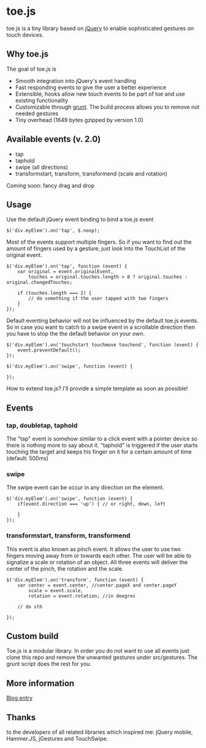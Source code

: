 # toe.js

toe.js is a tiny library based on [jQuery](http://jquery.com) to enable sophisticated gestures on touch devices.

## Why toe.js

The goal of toe.js is
* Smooth integration into jQuery's event handling
* Fast responding events to give the user a better experience
* Extensible, hooks allow new touch events to be part of toe and use existing functionality
* Customizable through [grunt](https://github.com/cowboy/grunt). The build process allows you to remove not needed gestures
* Tiny overhead (1649 bytes gzipped by version 1.0)

## Available events (v. 2.0)

* tap
* taphold
* swipe (all directions)
* transformstart, transform, transformend (scale and rotation)

Coming soon: fancy drag and drop

## Usage

Use the default jQuery event binding to bind a toe.js event
	
	$('div.myElem').on('tap', $.noop);
	
Most of the events support multiple fingers. So if you want to find out the amount of fingers used by a gesture, just look into the TouchList of the original event.

	$('div.myElem').on('tap', function (event) {
		var original = event.originalEvent,
			touches = original.touches.length > 0 ? original.touches : original.changedTouches;
		
		if (touches.length === 2) {
			// do something if the user tapped with two fingers
		}
	});
	
Default eventing behavior will not be influenced by the default toe.js events. So in case you want to catch to a swipe event in a scrollable direction then you have to stop the the default behavior on your own.

	$('div.myElem').on('touchstart touchmove touchend', function (event) {
		event.preventDefault();
	});

	$('div.myElem').on('swipe', function (event) {
		
	});
	
How to extend toe.js? I'll provide a simple template as soon as possible!

## Events

### tap, doubletap, taphold

The "tap" event is somehow similar to a click event with a pointer device so there is nothing more to say about it. 
"taphold" is triggered if the user starts touching the target and keeps his finger on it for a certain amount of time (default: 500ms)

### swipe

The swipe event can be occur in any direction on the element. 

	$('div.myElem').on('swipe', function (event) {
		if(event.direction === 'up') { // or right, down, left
		
		}
	});
	
	
### transformstart, transform, transformend

This event is also known as pinch event. It allows the user to use two fingers moving away from or towards each other. The user will be able to signalize a scale or rotation of an object. All three events will deliver the center of the pinch, the rotation and the scale.

	$('div.myElem').on('transform', function (event) {
		var center = event.center, //center.pageX and center.pageY
			scale = event.scale,
			rotation = event.rotation; //in deegres
		
		// do sth
		
	});

## Custom build

Toe.js is a modular library. In order you do not want to use all events just clone this repo and remove the unwanted gestures under src/gestures. The grunt script does the rest for you.
	
## More information
[Blog entry](http://damien.antipa.at/2013/03/24/toe-js-version-2-was-released/)

## Thanks

to the developers of all related libraries which inspired me: jQuery mobile, Hammer.JS, jGestures and TouchSwipe.
	

